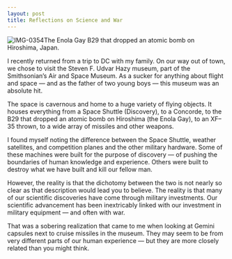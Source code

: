```yaml
---
layout: post
title: Reflections on Science and War
---
```


![IMG-0354](https://cdn-images-1.medium.com/max/800/0*A1NdymlaD9yR-paY.jpg)The
Enola Gay B29 that dropped an atomic bomb on Hiroshima, Japan.

I recently returned from a trip to DC with my family. On our way out of town,
we chose to visit the Steven F. Udvar Hazy museum, part of the Smithsonian’s
Air and Space Museum. As a sucker for anything about flight and space — and as
the father of two young boys — this museum was an absolute hit.

The space is cavernous and home to a huge variety of flying objects. It houses
everything from a Space Shuttle (Discovery), to a Concorde, to the B29 that
dropped an atomic bomb on Hiroshima (the Enola Gay), to an XF–35 thrown, to a
wide array of missiles and other weapons.

I found myself noting the difference between the Space Shuttle, weather
satellites, and competition planes and the other military hardware. Some of
these machines were built for the purpose of discovery — of pushing the
boundaries of human knowledge and experience. Others were built to destroy
what we have built and kill our fellow man.

However, the reality is that the dichotomy between the two is not nearly so
clear as that description would lead you to believe. The reality is that many
of our scientific discoveries have come through military investments. Our
scientific advancement has been inextricably linked with our investment in
military equipment — and often with war.

That was a sobering realization that came to me when looking at Gemini
capsules next to cruise missiles in the museum. They may seem to be from very
different parts of our human experience — but they are more closely related
than you might think.


